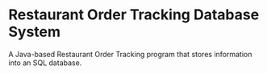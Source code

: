 # Restaurant Order Tracking Database System
A Java-based Restaurant Order Tracking program that stores information into an SQL database.
